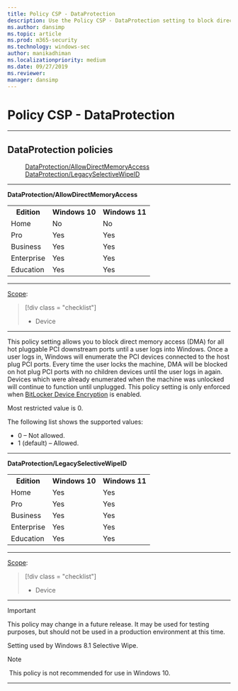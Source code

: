 ```yaml
---
title: Policy CSP - DataProtection
description: Use the Policy CSP - DataProtection setting to block direct memory access (DMA) for all hot pluggable PCI downstream ports until a user logs into Windows.
ms.author: dansimp
ms.topic: article
ms.prod: m365-security
ms.technology: windows-sec
author: manikadhiman
ms.localizationpriority: medium
ms.date: 09/27/2019
ms.reviewer: 
manager: dansimp
---
```


# Policy CSP - DataProtection



<hr/>

<!--Policies-->
## DataProtection policies  

<dl>
  <dd>
    <a href="#dataprotection-allowdirectmemoryaccess">DataProtection/AllowDirectMemoryAccess</a>
  </dd>
  <dd>
    <a href="#dataprotection-legacyselectivewipeid">DataProtection/LegacySelectiveWipeID</a>
  </dd>
</dl>


<hr/>

<!--Policy-->
<a href="" id="dataprotection-allowdirectmemoryaccess"></a>**DataProtection/AllowDirectMemoryAccess**  

<!--SupportedSKUs-->
<table>
<tr>
    <th>Edition</th>
    <th>Windows 10</th>
    <th>Windows 11</th> 
</tr>
<tr>
    <td>Home</td>
    <td>No</td>
    <td>No</td>
</tr>
<tr>
    <td>Pro</td>
    <td>Yes</td>
    <td>Yes</td>
</tr>
<tr>
    <td>Business</td>
    <td>Yes</td>
    <td>Yes</td>
</tr>
<tr>
    <td>Enterprise</td>
    <td>Yes</td>
    <td>Yes</td>
</tr>
<tr>
    <td>Education</td>
    <td>Yes</td>
    <td>Yes</td>
</tr>
</table>


<!--/SupportedSKUs-->
<hr/>

<!--Scope-->
[Scope](./policy-configuration-service-provider.md#policy-scope):

> [!div class = "checklist"]
> * Device

<hr/>

<!--/Scope-->
<!--Description-->
This policy setting allows you to block direct memory access (DMA) for all hot pluggable PCI downstream ports until a user logs into Windows. Once a user logs in, Windows will enumerate the PCI devices connected to the host plug PCI ports. Every time the user locks the machine, DMA will be blocked on hot plug PCI ports with no children devices until the user logs in again. Devices which were already enumerated when the machine was unlocked will continue to function until unplugged. This policy setting is only enforced when [BitLocker Device Encryption](/windows/security/information-protection/bitlocker/bitlocker-device-encryption-overview-windows-10#bitlocker-device-encryption) is enabled.

Most restricted value is 0.

<!--/Description-->
<!--SupportedValues-->
The following list shows the supported values:

-   0 – Not allowed.
-   1 (default) – Allowed.

<!--/SupportedValues-->
<!--/Policy-->

<hr/>

<!--Policy-->
<a href="" id="dataprotection-legacyselectivewipeid"></a>**DataProtection/LegacySelectiveWipeID**  

<!--SupportedSKUs-->
<table>
<tr>
    <th>Edition</th>
    <th>Windows 10</th>
    <th>Windows 11</th> 
</tr>
<tr>
    <td>Home</td>
    <td>Yes</td>
    <td>Yes</td>
</tr>
<tr>
    <td>Pro</td>
    <td>Yes</td>
    <td>Yes</td>
</tr>
<tr>
    <td>Business</td>
    <td>Yes</td>
    <td>Yes</td>
</tr>
<tr>
    <td>Enterprise</td>
    <td>Yes</td>
    <td>Yes</td>
</tr>
<tr>
    <td>Education</td>
    <td>Yes</td>
    <td>Yes</td>
</tr>
</table>


<!--/SupportedSKUs-->
<hr/>

<!--Scope-->
[Scope](./policy-configuration-service-provider.md#policy-scope):

> [!div class = "checklist"]
> * Device

<hr/>

<!--/Scope-->
<!--Description-->
> [!IMPORTANT]
> This policy may change in a future release. It may be used for testing purposes, but should not be used in a production environment at this time.

 
Setting used by Windows 8.1 Selective Wipe.

> [!NOTE]
> This policy is not recommended for use in Windows 10.

<!--/Description-->
<!--/Policy-->
<hr/>



<!--/Policies-->